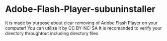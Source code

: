 # Adobe-Flash-Player-subuninstaller
It is made by purpose about clear removing of Adobe Flash Player on your computer! You can utilize it by CC BY-NC-SA
It is recomanded to verify your directory throughtout including directory files
